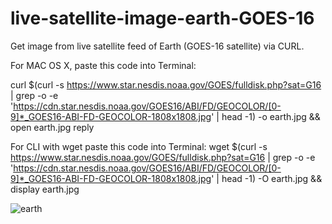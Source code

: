 # live-satellite-image-earth-GOES-16
Get image from live satellite feed of Earth (GOES-16 satellite) via CURL.

For MAC OS X, paste this code into Terminal:

curl $(curl -s https://www.star.nesdis.noaa.gov/GOES/fulldisk.php?sat=G16 | grep -o -e 'https://cdn.star.nesdis.noaa.gov/GOES16/ABI/FD/GEOCOLOR/[0-9]*_GOES16-ABI-FD-GEOCOLOR-1808x1808.jpg' | head -1) -o earth.jpg && open earth.jpg
reply


For CLI with wget paste this code into Terminal:
wget $(curl -s https://www.star.nesdis.noaa.gov/GOES/fulldisk.php?sat=G16 | grep -o -e 'https://cdn.star.nesdis.noaa.gov/GOES16/ABI/FD/GEOCOLOR/[0-9]*_GOES16-ABI-FD-GEOCOLOR-1808x1808.jpg' | head -1) -O earth.jpg && display earth.jpg

![earth](https://user-images.githubusercontent.com/50163135/72247019-5a0b1b80-3637-11ea-9115-b988a3dbe1d2.jpg)
